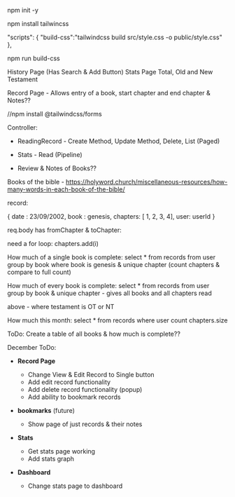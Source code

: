npm init -y

npm install tailwincss

 "scripts": {
    "build-css":"tailwindcss build src/style.css -o public/style.css"
  },

npm run build-css



History Page (Has Search & Add Button)
Stats Page Total, Old and New Testament

Record Page - Allows entry of a book, start chapter and end chapter & Notes??

//npm install @tailwindcss/forms

Controller:
- ReadingRecord - Create Method, Update Method, Delete, List (Paged)
- Stats - Read (Pipeline)

- Review & Notes of Books??


Books of the bible - https://holyword.church/miscellaneous-resources/how-many-words-in-each-book-of-the-bible/

record:

{
  date : 23/09/2002,
  book : genesis,
  chapters: [ 1, 2, 3, 4],
  user: userId
}

req.body has fromChapter & toChapter:

need a for loop:
chapters.add(i)



How much of a single book is complete:
  select * from records from user group by book where book is genesis & unique chapter (count chapters & compare to full count)

How much of every book is complete:
  select * from records from user group by book & unique chapter - gives all books and all chapters read

  above - where testament is OT or NT


How much this month:
  select * from records where user count chapters.size

ToDo: Create a table of all books & how much is complete??


December ToDo:
- **Record Page**
  - Change View & Edit Record to Single button
  - Add edit record functionality
  - Add delete record functionality (popup)
  - Add ability to bookmark records

- **bookmarks** (future)
  - Show page of just records & their notes 

- **Stats**
  - Get stats page working
  - Add stats graph

- **Dashboard**
  - Change stats page to dashboard